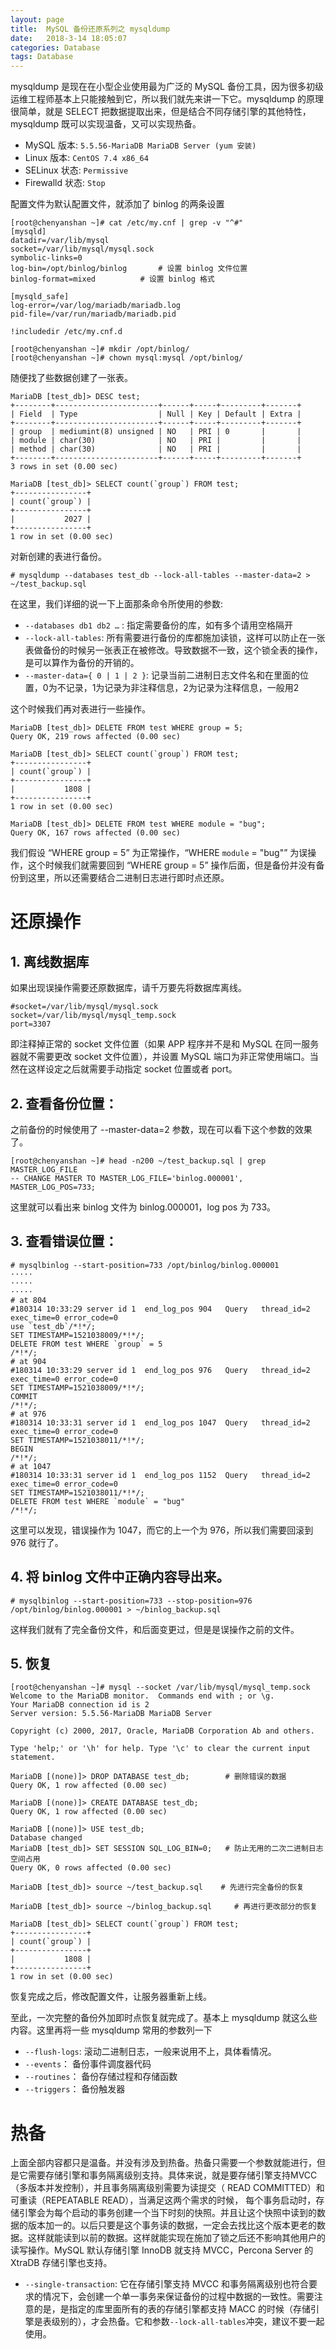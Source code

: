 ```yaml
---
layout: page
title:  MySQL 备份还原系列之 mysqldump
date:   2018-3-14 18:05:07
categories: Database
tags: Database
---
```


mysqldump 是现在在小型企业使用最为广泛的 MySQL 备份工具，因为很多初级运维工程师基本上只能接触到它，所以我们就先来讲一下它。mysqldump 的原理很简单，就是 SELECT 把数据提取出来，但是结合不同存储引擎的其他特性，mysqldump 既可以实现温备，又可以实现热备。

- MySQL 版本: `5.5.56-MariaDB MariaDB Server (yum 安装)`
- Linux 版本: `CentOS 7.4 x86_64`
- SELinux 状态: `Permissive`
- Firewalld 状态: `Stop`

配置文件为默认配置文件，就添加了 binlog 的两条设置

	[root@chenyanshan ~]# cat /etc/my.cnf | grep -v "^#"
	[mysqld]
	datadir=/var/lib/mysql
	socket=/var/lib/mysql/mysql.sock
	symbolic-links=0
	log-bin=/opt/binlog/binlog       # 设置 binlog 文件位置
	binlog-format=mixed          # 设置 binlog 格式
	
	[mysqld_safe]
	log-error=/var/log/mariadb/mariadb.log
	pid-file=/var/run/mariadb/mariadb.pid
	
	!includedir /etc/my.cnf.d
	
	[root@chenyanshan ~]# mkdir /opt/binlog/
	[root@chenyanshan ~]# chown mysql:mysql /opt/binlog/

随便找了些数据创建了一张表。

	MariaDB [test_db]> DESC test;
	+--------+-----------------------+------+-----+---------+-------+
	| Field  | Type                  | Null | Key | Default | Extra |
	+--------+-----------------------+------+-----+---------+-------+
	| group  | mediumint(8) unsigned | NO   | PRI | 0       |       |
	| module | char(30)              | NO   | PRI |         |       |
	| method | char(30)              | NO   | PRI |         |       |
	+--------+-----------------------+------+-----+---------+-------+
	3 rows in set (0.00 sec)
	
	MariaDB [test_db]> SELECT count(`group`) FROM test;
	+----------------+
	| count(`group`) |
	+----------------+
	|           2027 |
	+----------------+
	1 row in set (0.00 sec)

对新创建的表进行备份。

	# mysqldump --databases test_db --lock-all-tables --master-data=2 > ~/test_backup.sql

在这里，我们详细的说一下上面那条命令所使用的参数:

- `--databases db1 db2 …` : 指定需要备份的库，如有多个请用空格隔开
- `--lock-all-tables`: 所有需要进行备份的库都施加读锁，这样可以防止在一张表做备份的时候另一张表正在被修改。导致数据不一致，这个锁全表的操作，是可以算作为备份的开销的。
- `--master-data={ 0 | 1 | 2 }`:  记录当前二进制日志文件名和在里面的位置，0为不记录，1为记录为非注释信息，2为记录为注释信息，一般用2

这个时候我们再对表进行一些操作。

	MariaDB [test_db]> DELETE FROM test WHERE group = 5;
	Query OK, 219 rows affected (0.00 sec)
	
	MariaDB [test_db]> SELECT count(`group`) FROM test;
	+----------------+
	| count(`group`) |
	+----------------+
	|           1808 |
	+----------------+
	1 row in set (0.00 sec)
	
	MariaDB [test_db]> DELETE FROM test WHERE module = "bug";
	Query OK, 167 rows affected (0.00 sec)

我们假设 “WHERE group = 5” 为正常操作，“WHERE `module` = "bug"” 为误操作，这个时候我们就需要回到 “WHERE group = 5” 操作后面，但是备份并没有备份到这里，所以还需要结合二进制日志进行即时点还原。

# 还原操作
## 1. 离线数据库

如果出现误操作需要还原数据库，请千万要先将数据库离线。

	#socket=/var/lib/mysql/mysql.sock
	socket=/var/lib/mysql/mysql_temp.sock
	port=3307

即注释掉正常的 socket 文件位置（如果 APP 程序并不是和 MySQL 在同一服务器就不需要更改 socket 文件位置），并设置 MySQL 端口为非正常使用端口。当然在这样设定之后就需要手动指定 socket 位置或者 port。

## 2. 查看备份位置：

之前备份的时候使用了 --master-data=2 参数，现在可以看下这个参数的效果了。

	[root@chenyanshan ~]# head -n200 ~/test_backup.sql | grep MASTER_LOG_FILE
	-- CHANGE MASTER TO MASTER_LOG_FILE='binlog.000001', MASTER_LOG_POS=733;

这里就可以看出来 binlog 文件为 binlog.000001，log pos 为 733。

## 3. 查看错误位置：

	# mysqlbinlog --start-position=733 /opt/binlog/binlog.000001
	·····
	·····
	·····
	# at 804
	#180314 10:33:29 server id 1  end_log_pos 904 	Query	thread_id=2	exec_time=0	error_code=0
	use `test_db`/*!*/;
	SET TIMESTAMP=1521038009/*!*/;
	DELETE FROM test WHERE `group` = 5
	/*!*/;
	# at 904
	#180314 10:33:29 server id 1  end_log_pos 976 	Query	thread_id=2	exec_time=0	error_code=0
	SET TIMESTAMP=1521038009/*!*/;
	COMMIT
	/*!*/;
	# at 976
	#180314 10:33:31 server id 1  end_log_pos 1047 	Query	thread_id=2	exec_time=0	error_code=0
	SET TIMESTAMP=1521038011/*!*/;
	BEGIN
	/*!*/;
	# at 1047
	#180314 10:33:31 server id 1  end_log_pos 1152 	Query	thread_id=2	exec_time=0	error_code=0
	SET TIMESTAMP=1521038011/*!*/;
	DELETE FROM test WHERE `module` = "bug"
	/*!*/;

这里可以发现，错误操作为 1047，而它的上一个为 976，所以我们需要回滚到 976 就行了。

## 4. 将 binlog 文件中正确内容导出来。

	# mysqlbinlog --start-position=733 --stop-position=976 /opt/binlog/binlog.000001 > ~/binlog_backup.sql

这样我们就有了完全备份文件，和后面变更过，但是是误操作之前的文件。

## 5. 恢复

	[root@chenyanshan ~]# mysql --socket /var/lib/mysql/mysql_temp.sock
	Welcome to the MariaDB monitor.  Commands end with ; or \g.
	Your MariaDB connection id is 2
	Server version: 5.5.56-MariaDB MariaDB Server
	
	Copyright (c) 2000, 2017, Oracle, MariaDB Corporation Ab and others.
	
	Type 'help;' or '\h' for help. Type '\c' to clear the current input statement.
	
	MariaDB [(none)]> DROP DATABASE test_db;        # 删除错误的数据
	Query OK, 1 row affected (0.00 sec)
	
	MariaDB [(none)]> CREATE DATABASE test_db;
	Query OK, 1 row affected (0.00 sec)
	
	MariaDB [(none)]> USE test_db;
	Database changed
	MariaDB [test_db]> SET SESSION SQL_LOG_BIN=0;   # 防止无用的二次二进制日志空间占用
	Query OK, 0 rows affected (0.00 sec)
	
	MariaDB [test_db]> source ~/test_backup.sql    # 先进行完全备份的恢复
	
	MariaDB [test_db]> source ~/binlog_backup.sql     # 再进行更改部分的恢复 
	
	MariaDB [test_db]> SELECT count(`group`) FROM test;
	+----------------+
	| count(`group`) |
	+----------------+
	|           1808 |
	+----------------+
	1 row in set (0.00 sec)

恢复完成之后，修改配置文件，让服务器重新上线。

至此，一次完整的备份外加即时点恢复就完成了。基本上 mysqldump 就这么些内容。这里再将一些 mysqldump 常用的参数列一下

- `--flush-logs`: 滚动二进制日志，一般来说用不上，具体看情况。
- `--events`： 备份事件调度器代码
- `--routines`： 备份存储过程和存储函数
- `--triggers`： 备份触发器

# 热备

上面全部内容都只是温备。并没有涉及到热备。热备只需要一个参数就能进行，但是它需要存储引擎和事务隔离级别支持。具体来说，就是要存储引擎支持MVCC（多版本并发控制），并且事务隔离级别需要为读提交（ READ COMMITTED）和可重读（REPEATABLE READ），当满足这两个需求的时候， 每个事务启动时，存储引擎会为每个启动的事务创建一个当下时刻的快照。并且让这个快照中读到的数据的版本加一的。以后只要是这个事务读的数据，一定会去找比这个版本更老的数据。这样就能读到以前的数据。这样就能实现在施加了锁之后还不影响其他用户的读写操作。MySQL 默认存储引擎 InnoDB 就支持 MVCC，Percona Server 的 XtraDB 存储引擎也支持。

- `--single-transaction`: 它在存储引擎支持 MVCC 和事务隔离级别也符合要求的情况下，会创建一个单一事务来保证备份的过程中数据的一致性。需要注意的是，是指定的库里面所有的表的存储引擎都支持 MACC 的时候（存储引擎是表级别的），才会热备。它和参数`--lock-all-tables`冲突，建议不要一起使用。
